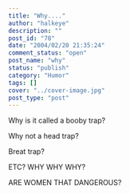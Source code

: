 ```yaml
---
title: "Why...."
author: "halkeye"
description: ""
post_id: "78"
date: "2004/02/20 21:35:24"
comment_status: "open"
post_name: "why"
status: "publish"
category: "Humor"
tags: []
cover: "../cover-image.jpg"
post_type: "post"
---
```


Why is it called a booby trap?

Why not a head trap?

Breat trap?

ETC? WHY WHY WHY?  

ARE WOMEN THAT DANGEROUS?